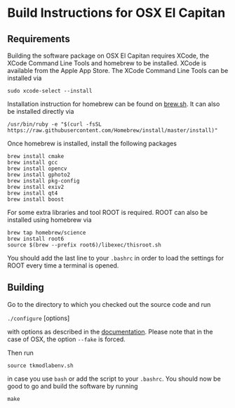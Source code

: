 # Build Instructions for OSX El Capitan

## Requirements

Building the software package on OSX El Capitan requires XCode,
the XCode Command Line Tools and homebrew to be installed. XCode
is available from the Apple App Store. The XCode Command Line
Tools can be installed via

   `sudo xcode-select --install`

Installation instruction for homebrew can be found on
[brew.sh](http://brew.sh). It can also be installed directly via

   `/usr/bin/ruby -e "$(curl -fsSL https://raw.githubusercontent.com/Homebrew/install/master/install)"`

Once homebrew is installed, install the following packages

   `brew install cmake`<br/>
   `brew install gcc`<br/>
   `brew install opencv`<br/>
   `brew install gphoto2`<br/>
   `brew install pkg-config`<br/>
   `brew install exiv2`<br/>
   `brew install qt4`<br/>
   `brew install boost`

For some extra libraries and tool ROOT is required. ROOT can also be installed using homebrew via

   `brew tap homebrew/science`<br/>
   `brew install root6`<br/>
   `source $(brew --prefix root6)/libexec/thisroot.sh`

You should add the last line to your `.bashrc` in order to load the settings for ROOT
every time a terminal is opened.

## Building

Go to the directory to which you checked out the source code and run

   `./configure` [options]

with options as described in the [documentation](./configure).
Please note that in the case of OSX, the option `--fake` is
forced.

Then run

   `source tkmodlabenv.sh`
   
in case you use `bash` or add the script to your `.bashrc`. You should
now be good to go and build the software by running

   `make`

